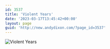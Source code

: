 ```yaml
---
id: 3537
title: 'Violent Years'
date: '2023-03-17T13:45:42+00:00'
layout: page
guid: 'http://new.andydixon.com/?page_id=3537'
---
```


![Violent Years](https://i0.wp.com/assets.g8x2.ldn.idrivee2-23.com/posters/Violent%20Years%2001.jpg?w=1200&ssl=1 "Violent Years")